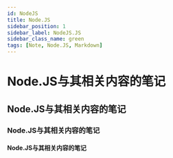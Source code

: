 ```yaml
---
id: NodeJS
title: Node.JS
sidebar_position: 1
sidebar_label: NodeJS.JS
sidebar_class_name: green
tags: [Note, Node.JS, Markdown]
---
```


# Node.JS与其相关内容的笔记

## Node.JS与其相关内容的笔记

### Node.JS与其相关内容的笔记

#### Node.JS与其相关内容的笔记
